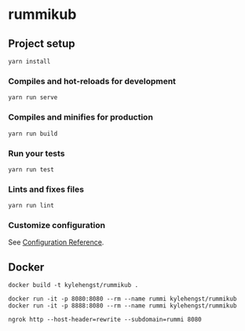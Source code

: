 # rummikub

## Project setup
```
yarn install
```

### Compiles and hot-reloads for development
```
yarn run serve
```

### Compiles and minifies for production
```
yarn run build
```

### Run your tests
```
yarn run test
```

### Lints and fixes files
```
yarn run lint
```

### Customize configuration
See [Configuration Reference](https://cli.vuejs.org/config/).

## Docker

```
docker build -t kylehengst/rummikub .
```

```
docker run -it -p 8080:8080 --rm --name rummi kylehengst/rummikub
docker run -it -p 8888:8080 --rm --name rummi kylehengst/rummikub
```

```
ngrok http --host-header=rewrite --subdomain=rummi 8080
```